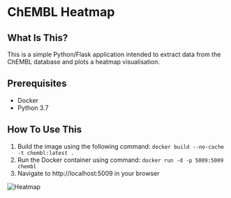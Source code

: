 
ChEMBL Heatmap
==============================

What Is This?
-------------

This is a simple Python/Flask application intended to extract data from the ChEMBL database and plots a heatmap visualisation.

Prerequisites
---------------
- Docker
- Python 3.7

How To Use This
---------------

1. Build the image using the following command: `docker build --no-cache -t chembl:latest .`
2. Run the Docker container using command: `docker run -d -p 5009:5009 chembl`
3. Navigate to http://localhost:5009 in your browser

![Heatmap](https://i.imgur.com/HjY4lI7.png "CHEMBL-Heatmap")

